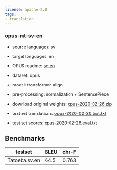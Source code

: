 ```yaml
---
license: apache-2.0
tags:
- translation
---
```


### opus-mt-sv-en

* source languages: sv
* target languages: en
*  OPUS readme: [sv-en](https://github.com/Helsinki-NLP/OPUS-MT-train/blob/master/models/sv-en/README.md)

*  dataset: opus
* model: transformer-align
* pre-processing: normalization + SentencePiece
* download original weights: [opus-2020-02-26.zip](https://object.pouta.csc.fi/OPUS-MT-models/sv-en/opus-2020-02-26.zip)
* test set translations: [opus-2020-02-26.test.txt](https://object.pouta.csc.fi/OPUS-MT-models/sv-en/opus-2020-02-26.test.txt)
* test set scores: [opus-2020-02-26.eval.txt](https://object.pouta.csc.fi/OPUS-MT-models/sv-en/opus-2020-02-26.eval.txt)

## Benchmarks

| testset               | BLEU  | chr-F |
|-----------------------|-------|-------|
| Tatoeba.sv.en 	| 64.5 	| 0.763 |

